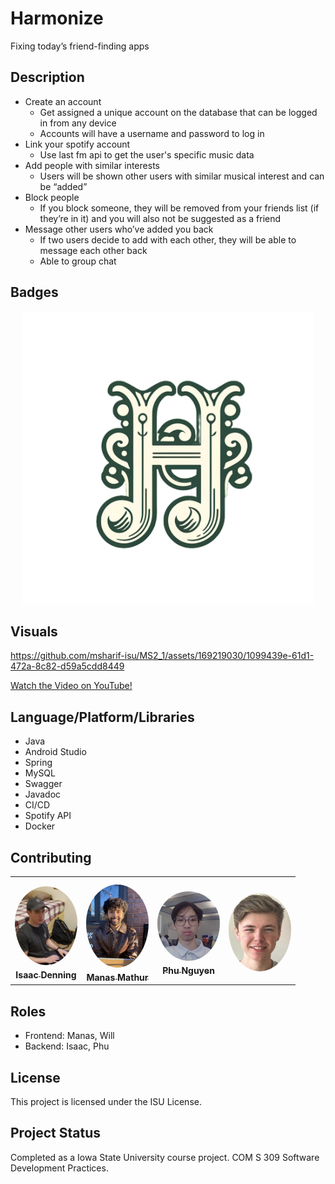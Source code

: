 # Harmonize
Fixing today’s friend-finding apps

## Description
- Create an account
  - Get assigned a unique account on the database that can be logged in from any device
  - Accounts will have a username and password to log in
- Link your spotify account
  - Use last fm api to get the user's specific music data
- Add people with similar interests
  - Users will be shown other users with similar musical interest and can be “added”
- Block people
  - If you block someone, they will be removed from your friends list (if they’re in it) and you will also not be suggested as a friend
- Message other users who’ve added you back
  - If two users decide to add with each other, they will be able to message each other back
  - Able to group chat

## Badges
<p align="center">
  <img width="468" alt="image" src="https://github.com/msharif-isu/MS2_1/blob/main/Frontend/app/src/main/res/drawable/logo.png">
</p>

## Visuals

https://github.com/msharif-isu/MS2_1/assets/169219030/1099439e-61d1-472a-8c82-d59a5cdd8449

<a href="https://www.youtube.com/watch?v=5yaI2-MMgGA" target="_blank">Watch the Video on YouTube!</a>

## Language/Platform/Libraries
- Java
- Android Studio
- Spring
- MySQL
- Swagger
- Javadoc
- CI/CD
- Spotify API
- Docker

<!-- ## Usage

## Support
Tell people where they can go to for help. It can be any combination of an issue tracker, a chat room, an email address, etc.


## Roadmap
If you have ideas for releases in the future, it is a good idea to list them in the README.

-->

## Contributing


<table>
<tr>
    <td align="center" style="word-wrap: break-word; width: 150.0; height: 150.0">
        <a href=https://github.com/idenning2003>
          <img src=https://github.com/msharif-isu/MS2_1/blob/main/Document/Isaac%20Denning.jpg width="100;"  style="border-radius:50%;align-items:center;justify-content:center;overflow:hidden;padding-top:10px" alt=Isaac_Denning/>
            <br />
            <sub style="font-size:14px"><b>Isaac Denning</b></sub>
        </a>
    </td>
  <td align="center" style="word-wrap: break-word; width: 150.0; height: 150.0">
        <a href=https://github.com/M-M5>
          <img src=https://github.com/msharif-isu/MS2_1/blob/main/Document/Manas%20Mathur.jpg width="100;"  style="border-radius:50%;align-items:center;justify-content:center;overflow:hidden;padding-top:10px" alt=Manas_Mathur/>
            <br />
            <sub style="font-size:14px"><b>Manas Mathur</b></sub>
        </a>
    </td>
  
  <td align="center" style="word-wrap: break-word; width: 150.0; height: 150.0">
        <a href=https://github.com/>
          <img src=https://github.com/msharif-isu/MS2_1/blob/main/Document/Phu%20Nguyen.jpg width="100;"  style="border-radius:50%;align-items:center;justify-content:center;overflow:hidden;padding-top:10px" alt=Phu_Nguyen/>
            <br />
            <sub style="font-size:14px"><b>Phu Nguyen</b></sub>
        </a>
    </td>
    
  <td align="center" style="word-wrap: break-word; width: 150.0; height: 150.0">
        <a href=https://github.com/WillPeyer>
          <img src=https://github.com/msharif-isu/MS2_1/blob/main/Document/Will%20Peyer.png width="100;"  style="border-radius:50%;align-items:center;justify-content:center;overflow:hidden;padding-top:10px" alt=Will_Peyer/>
            <br />
            <sub style="font-size:14px"><b></b></sub>
        </a>
    </td>
</tr>
</table>

<!--
## Authors and acknowledgment
Show your appreciation to those who have contributed to the project.
-->

## Roles
- Frontend: Manas, Will
- Backend: Isaac, Phu

## License
This project is licensed under the ISU License.

## Project Status
Completed as a Iowa State University course project. 
COM S 309 Software Development Practices.
